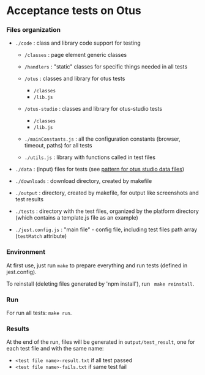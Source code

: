 # Acceptance tests on Otus

### Files organization

 * ```./code``` : class and library code support for testing
 
   * ```/classes``` : page element generic classes
   
   * ```/handlers``` : "static" classes for specific things needed in all tests
   
   * ```/otus``` : classes and library for otus tests
     * ```/classes```
     * ```/lib.js```
     
   * ```/otus-studio``` : classes and library for otus-studio tests
     * ```/classes```
     * ```/lib.js```
     
   * ```./mainConstants.js``` : all the configuration constants (browser, timeout, paths) for all tests
   
   * ```./utils.js``` : library with functions called in test files
   
 * ```./data``` : (input) files for tests (see [pattern for otus studio data files](./data/otus-studio/README.md))
 
 * ```./downloads``` : download directory, created by makefile
 
 * ```./output``` : directory, created by makefile, for output like screenshots and test results
 
 * ```./tests``` : directory with the test files, organized by the platform directory (which contains a template.js file as an example)
 
 * ```./jest.config.js``` : "main file" - config file, including test files path array (```testMatch``` attribute)
 


### Environment

At first use, just run ``` make ``` to prepare everything and run tests (defined in jest.config).

To reinstall (deleting files generated by 'npm install'), run ``` make reinstall```.

### Run

For run all tests: ```make run```.


### Results

At the end of the run, files will be generated in ```output/test_result```, one for each test file and with the same name:

 * ```<test file name>-result.txt``` if all test passed
 * ```<test file name>-fails.txt``` if same test fail
